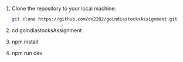 1. Clone the repository to your local machine:
   ```bash
   git clone https://github.com/dv2202/goindiastocksAssignment.git

2. cd goindiastocksAssignment

3. npm install

4. npm run dev 
